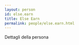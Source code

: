 ```yaml
---
layout: person
id: else.earn
title: Else Earn
permalink: people/else.earn.html
---
```


Dettagli della persona